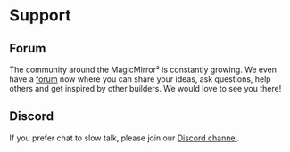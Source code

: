 # Support

## Forum

The community around the MagicMirror² is constantly growing. We even have a [forum](https://forum.magicmirror.builders) now where you can share your ideas, ask questions, help others and get inspired by other builders. We would love to see you there!

## Discord

If you prefer chat to slow talk, please join our [Discord channel](https://discord.gg/J5BAtvx).
